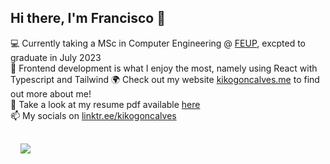 ## Hi there, I'm Francisco 👋


<main class="container">

💻 Currently taking a MSc in Computer Engineering @ [FEUP](https://sigarra.up.pt/feup/en/CUR_GERAL.CUR_PLANOS_ESTUDOS_VIEW?pv_plano_id=31204&pv_ano_lectivo=2021), excpted to graduate in July 2023\
🌱 Frontend development is what I enjoy the most, namely using React with Typescript and Tailwind
🌍 Check out my website [kikogoncalves.me](https://kikogoncalves.me) to find out more about me!\
📄 Take a look at my resume pdf available [here](https://kikogoncalves.com/cv.pdf)\
📫 My socials on [linktr.ee/kikogoncalves](https://linktr.ee/kikogoncalves)

  <article class="hero" style="display: flex">

  <a href="https://github.com/kiko-g">
    <img align="center" style="margin-left: 1rem; margin-top: 1rem" src="https://github-readme-stats.vercel.app/api?username=kiko-g&show_icons=true&hide_border=true&count_private=true&include_all_commits=true&bg_color=30,D1FAE5,BFDBFE,DDD6FE&title_color=475569&text_color=475569&icon_color=475569" />
  </a>

  </article>
</main>
